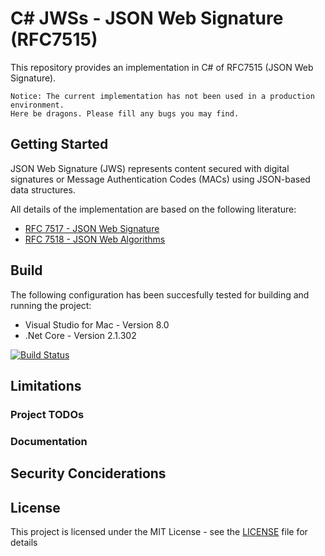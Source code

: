 # C# JWSs - JSON Web Signature (RFC7515)
This repository provides an implementation in C# of RFC7515 (JSON Web Signature).

`Notice: The current implementation has not been used in a production environment.` 
<br>`Here be dragons. Please fill any bugs you may find.`

## Getting Started

JSON Web Signature (JWS) represents content secured with digital
   signatures or Message Authentication Codes (MACs) using JSON-based
   data structures.

All details of the implementation are based on the following literature:
* [RFC 7517 - JSON Web Signature](https://www.rfc-editor.org/rfc/rfc7515.txt)
* [RFC 7518 - JSON Web Algorithms](https://www.rfc-editor.org/rfc/rfc7518.txt)

## Build

The following configuration has been succesfully tested for building and running the project:
* Visual Studio for Mac - Version 8.0
* .Net Core - Version 2.1.302

[![Build Status](https://travis-ci.com/alexzautke/JWK.svg?branch=master)](https://travis-ci.com/alexzautke/JWS)

## Limitations

### Project TODOs

### Documentation

## Security Conciderations

## License
This project is licensed under the MIT License - see the [LICENSE](LICENSE) file for details 
